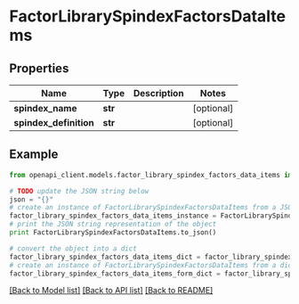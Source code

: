 # FactorLibrarySpindexFactorsDataItems


## Properties

Name | Type | Description | Notes
------------ | ------------- | ------------- | -------------
**spindex_name** | **str** |  | [optional] 
**spindex_definition** | **str** |  | [optional] 

## Example

```python
from openapi_client.models.factor_library_spindex_factors_data_items import FactorLibrarySpindexFactorsDataItems

# TODO update the JSON string below
json = "{}"
# create an instance of FactorLibrarySpindexFactorsDataItems from a JSON string
factor_library_spindex_factors_data_items_instance = FactorLibrarySpindexFactorsDataItems.from_json(json)
# print the JSON string representation of the object
print FactorLibrarySpindexFactorsDataItems.to_json()

# convert the object into a dict
factor_library_spindex_factors_data_items_dict = factor_library_spindex_factors_data_items_instance.to_dict()
# create an instance of FactorLibrarySpindexFactorsDataItems from a dict
factor_library_spindex_factors_data_items_form_dict = factor_library_spindex_factors_data_items.from_dict(factor_library_spindex_factors_data_items_dict)
```
[[Back to Model list]](../README.md#documentation-for-models) [[Back to API list]](../README.md#documentation-for-api-endpoints) [[Back to README]](../README.md)


